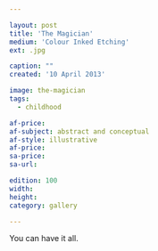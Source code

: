 ```yaml
---

layout: post
title: 'The Magician'
medium: 'Colour Inked Etching'
ext: .jpg

caption: ""
created: '10 April 2013'

image: the-magician
tags:
  - childhood

af-price:
af-subject: abstract and conceptual
af-style: illustrative
af-price:
sa-price:
sa-url:

edition: 100
width:
height:
category: gallery

---
```

You can have it all.
